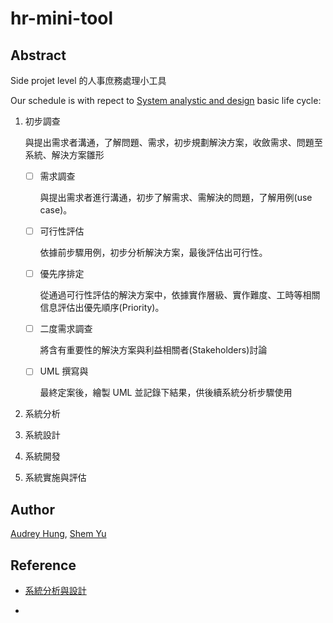 # hr-mini-tool

## Abstract

Side projet level 的人事庶務處理小工具

Our schedule is with repect to [System analystic and design][1] basic life cycle:

1. 初步調查

    與提出需求者溝通，了解問題、需求，初步規劃解決方案，收斂需求、問題至系統、解決方案雛形

   - [ ] 需求調查

        與提出需求者進行溝通，初步了解需求、需解決的問題，了解用例(use case)。

   - [ ] 可行性評估

        依據前步驟用例，初步分析解決方案，最後評估出可行性。

   - [ ] 優先序排定

        從通過可行性評估的解決方案中，依據實作層級、實作難度、工時等相關信息評估出優先順序(Priority)。

   - [ ] 二度需求調查

        將含有重要性的解決方案與利益相關者(Stakeholders)討論

   - [ ] UML 撰寫與

        最終定案後，繪製 UML 並記錄下結果，供後續系統分析步驟使用

2. 系統分析
3. 系統設計
4. 系統開發
5. 系統實施與評估

## Author

[Audrey Hung](), [Shem Yu](https://github.com/ShemYu)

## Reference

- [系統分析與設計][1]
     
     [1]: http://web.nchu.edu.tw/~jlu/classes/sa.shtml

- 